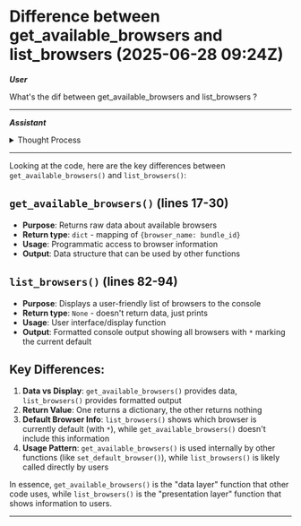 <!-- Generated by SpecStory -->

# Difference between get_available_browsers and list_browsers (2025-06-28 09:24Z)

_**User**_

What's the dif between get_available_browsers and list_browsers ?

---

_**Assistant**_

<think><details><summary>Thought Process</summary>Let me look at the code and understand the difference between `get_available_browsers` and `list_browsers`.

Looking at the current file:

1. `get_available_browsers()` (lines 17-30):
   - Returns dict of available browsers: {browser_name: bundle_id}
   - Gets HTTP and HTTPS handlers
   - Finds the intersection of both sets
   - Creates a dictionary mapping browser names to bundle IDs
   - Returns the dictionary

2. `list_browsers()` (lines 82-94):
   - Lists all available browsers, marking the default with a *
   - Calls get_available_browsers() to get the browsers
   - Gets the current default browser
   - Prints each browser name, with an asterisk (*) for the default
   - Returns None (just prints to console)

So the key differences are:
- `get_available_browsers` returns data (a dict), `list_browsers` prints data
- `get_available_browsers` gives you the raw mapping of browser names to bundle IDs
- `list_browsers` presents a user-friendly formatted list showing which browser is currently default
- `list_browsers` is for display/UI purposes, `get_available_browsers` is for programmatic access to the data</details></think>

---

Looking at the code, here are the key differences between `get_available_browsers()` and `list_browsers()`:

## `get_available_browsers()` (lines 17-30)
- **Purpose**: Returns raw data about available browsers
- **Return type**: `dict` - mapping of `{browser_name: bundle_id}`
- **Usage**: Programmatic access to browser information
- **Output**: Data structure that can be used by other functions

## `list_browsers()` (lines 82-94) 
- **Purpose**: Displays a user-friendly list of browsers to the console
- **Return type**: `None` - doesn't return data, just prints
- **Usage**: User interface/display function
- **Output**: Formatted console output showing all browsers with `*` marking the current default

## Key Differences:

1. **Data vs Display**: `get_available_browsers()` provides data, `list_browsers()` provides formatted output
2. **Return Value**: One returns a dictionary, the other returns nothing
3. **Default Browser Info**: `list_browsers()` shows which browser is currently default (with `*`), while `get_available_browsers()` doesn't include this information
4. **Usage Pattern**: `get_available_browsers()` is used internally by other functions (like `set_default_browser()`), while `list_browsers()` is likely called directly by users

In essence, `get_available_browsers()` is the "data layer" function that other code uses, while `list_browsers()` is the "presentation layer" function that shows information to users.

---

